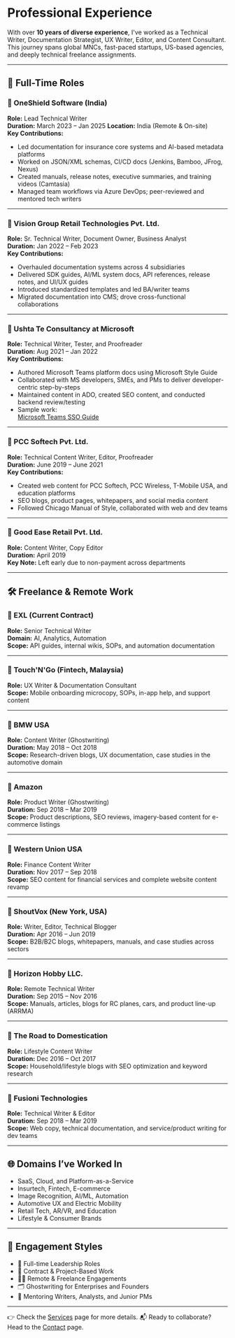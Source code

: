 # Professional Experience

With over **10 years of diverse experience**, I've worked as a Technical Writer, Documentation Strategist, UX Writer, Editor, and Content Consultant. This journey spans global MNCs, fast-paced startups, US-based agencies, and deeply technical freelance assignments.

---

## 🧱 Full-Time Roles

### 🏢 OneShield Software (India)
**Role:** Lead Technical Writer  
**Duration:** March 2023 – Jan 2025
**Location:** India (Remote & On-site)  
**Key Contributions:**
- Led documentation for insurance core systems and AI-based metadata platforms
- Worked on JSON/XML schemas, CI/CD docs (Jenkins, Bamboo, JFrog, Nexus)
- Created manuals, release notes, executive summaries, and training videos (Camtasia)
- Managed team workflows via Azure DevOps; peer-reviewed and mentored tech writers

---

### 🏢 Vision Group Retail Technologies Pvt. Ltd.
**Role:** Sr. Technical Writer, Document Owner, Business Analyst  
**Duration:** Jan 2022 – Feb 2023  
**Key Contributions:**
- Overhauled documentation systems across 4 subsidiaries
- Delivered SDK guides, AI/ML system docs, API references, release notes, and UI/UX guides
- Introduced standardized templates and led BA/writer teams
- Migrated documentation into CMS; drove cross-functional collaborations

---

### 🏢 Ushta Te Consultancy at Microsoft
**Role:** Technical Writer, Tester, and Proofreader  
**Duration:** Aug 2021 – Jan 2022  
**Key Contributions:**
- Authored Microsoft Teams platform docs using Microsoft Style Guide
- Collaborated with MS developers, SMEs, and PMs to deliver developer-centric step-by-steps
- Maintained content in ADO, created SEO content, and conducted backend review/testing  
- Sample work:  
  [Microsoft Teams SSO Guide](https://docs.microsoft.com/en-us/microsoftteams/platform/bots/how-to/authentication/auth-aad-sso-bots)

---

### 🏢 PCC Softech Pvt. Ltd.
**Role:** Technical Content Writer, Editor, Proofreader  
**Duration:** June 2019 – June 2021  
**Key Contributions:**
- Created web content for PCC Softech, PCC Wireless, T-Mobile USA, and education platforms
- SEO blogs, product pages, whitepapers, and social media content
- Followed Chicago Manual of Style, collaborated with web and dev teams

---

### 🏢 Good Ease Retail Pvt. Ltd.
**Role:** Content Writer, Copy Editor  
**Duration:** April 2019  
**Key Note:** Left early due to non-payment across departments

---

## 🛠️ Freelance & Remote Work

### 🔹 EXL (Current Contract)
**Role:** Senior Technical Writer  
**Domain:** AI, Analytics, Automation  
**Scope:** API guides, internal wikis, SOPs, and automation documentation

---

### 🔹 Touch'N'Go (Fintech, Malaysia)
**Role:** UX Writer & Documentation Consultant  
**Scope:** Mobile onboarding microcopy, SOPs, in-app help, and support content

---

### 🔹 BMW USA
**Role:** Content Writer (Ghostwriting)  
**Duration:** May 2018 – Oct 2018  
**Scope:** Research-driven blogs, UX documentation, case studies in the automotive domain

---

### 🔹 Amazon
**Role:** Product Writer (Ghostwriting)  
**Duration:** Sep 2018 – Mar 2019  
**Scope:** Product descriptions, SEO reviews, imagery-based content for e-commerce listings

---

### 🔹 Western Union USA
**Role:** Finance Content Writer  
**Duration:** Nov 2017 – Sep 2018  
**Scope:** SEO content for financial services and complete website content revamp

---

### 🔹 ShoutVox (New York, USA)
**Role:** Writer, Editor, Technical Blogger  
**Duration:** Apr 2016 – Jun 2019  
**Scope:** B2B/B2C blogs, whitepapers, manuals, and case studies across sectors

---

### 🔹 Horizon Hobby LLC.
**Role:** Remote Technical Writer  
**Duration:** Sep 2015 – Nov 2016  
**Scope:** Manuals, articles, blogs for RC planes, cars, and product line-up (ARRMA)

---

### 🔹 The Road to Domestication
**Role:** Lifestyle Content Writer  
**Duration:** Dec 2016 – Oct 2017  
**Scope:** Household/lifestyle blogs with SEO optimization and keyword research

---

### 🔹 Fusioni Technologies
**Role:** Technical Writer & Editor  
**Duration:** Sep 2018 – Mar 2019  
**Scope:** Web copy, technical documentation, and service/product writing for dev teams

---

## 🌐 Domains I’ve Worked In

- SaaS, Cloud, and Platform-as-a-Service  
- Insurtech, Fintech, E-commerce  
- Image Recognition, AI/ML, Automation  
- Automotive UX and Electric Mobility  
- Retail Tech, AR/VR, and Education  
- Lifestyle & Consumer Brands

---

## 🤝 Engagement Styles

- 🔧 Full-time Leadership Roles  
- 📄 Contract & Project-Based Work  
- 🧑‍💻 Remote & Freelance Engagements  
- 🗂️ Ghostwriting for Enterprises and Founders  
- 🧠 Mentoring Writers, Analysts, and Junior PMs

---

👉 Check the [Services](services.md) page for more details.
📬 Ready to collaborate? Head to the [Contact](contact.md) page.
